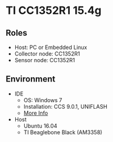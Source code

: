 TI CC1352R1 15.4g
===  

Roles
---
- Host: PC or Embedded Linux
- Collector node: CC1352R1
- Sensor node: CC1352R1

Environment
---   
- IDE
  - OS: Windows 7
  - Installation: CCS 9.0.1, UNIFLASH
  - [More Info](ide)
- Host
  - Ubuntu 16.04
  - TI Beaglebone Black (AM3358)



